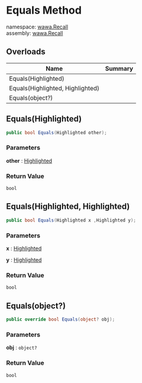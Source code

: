 # Equals Method

namespace: [wawa\.Recall](../../wawa.Recall.md)<br />
assembly: [wawa\.Recall](../../../wawa.Recall.md)



## Overloads

| Name | Summary |
|------|---------|
| Equals\(Highlighted\) |  |
| Equals\(Highlighted, Highlighted\) |  |
| Equals\(object?\) |  |

## Equals\(Highlighted\)



```csharp
public bool Equals(Highlighted other);
```

### Parameters

__other__ : [Highlighted](../../../wawa.Recall/wawa.Recall/Highlighted.md)



### Return Value

`bool`



## Equals\(Highlighted, Highlighted\)



```csharp
public bool Equals(Highlighted x ,Highlighted y);
```

### Parameters

__x__ : [Highlighted](../../../wawa.Recall/wawa.Recall/Highlighted.md)



__y__ : [Highlighted](../../../wawa.Recall/wawa.Recall/Highlighted.md)



### Return Value

`bool`



## Equals\(object?\)



```csharp
public override bool Equals(object? obj);
```

### Parameters

__obj__ : `object?`



### Return Value

`bool`



